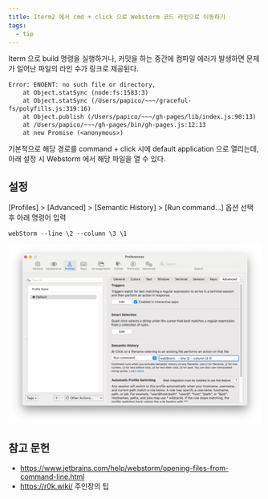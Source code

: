 ```yaml
---
title: Iterm2 에서 cmd + click 으로 Webstorm 코드 라인으로 이동하기
tags:
  - tip
---
```


Iterm 으로 build 명령을 실행하거나, 커밋을 하는 중간에 컴파일 에러가 발생하면 문제가 일어난 파일의 라인 수가 링크로 제공된다.

```
Error: ENOENT: no such file or directory,
    at Object.statSync (node:fs:1583:3)
    at Object.statSync (/Users/papico/~~~/graceful-fs/polyfills.js:319:16)
    at Object.publish (/Users/papico/~~~/gh-pages/lib/index.js:90:13)
    at /Users/papico/~~~/gh-pages/bin/gh-pages.js:12:13
    at new Promise (<anonymous>)
```

기본적으로 해당 경로를 command + click 시에 default application 으로 열리는데, 아래 설정 시 Webstorm 에서 해당 파일을 열 수 있다. 

## 설정

[Profiles] > [Advanced] > [Semantic History] > [Run command...] 옵션 선택 후 아래 명령어 입력

```
webStorm --line \2 --column \3 \1
```

![iterm 설정창](../attachments/.iterm2-to-webstorm_images/fa4b7d95.png)


## 참고 문헌
- https://www.jetbrains.com/help/webstorm/opening-files-from-command-line.html
- https://r0k.wiki/ 주인장의 팁


